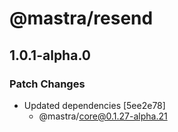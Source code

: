 # @mastra/resend

## 1.0.1-alpha.0

### Patch Changes

- Updated dependencies [5ee2e78]
  - @mastra/core@0.1.27-alpha.21
